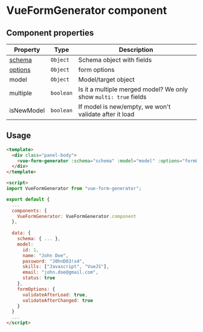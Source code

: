 # VueFormGenerator component

## Component properties

Property | Type | Description
-------- | ---- | -----------
[schema](schema.md)| `Object` | Schema object with fields
[options](options.md) | `Object` | form options
model | `Object` | Model/target object
multiple | `boolean` | Is it a multiple merged model? We only show `multi: true` fields
isNewModel | `boolean` | If model is new/empty, we won't validate after it load

## Usage
```html
<template>
  <div class="panel-body">
    <vue-form-generator :schema="schema" :model="model" :options="formOptions"></vue-form-generator>
  </div>
</template>

<script>
import VueFormGenerator from "vue-form-generator";

export default {
  ...
  components: {
    VueFormGenerator: VueFormGenerator.component
  },
  
  data: {
    schema: { ... },
    model:             
      id: 1,
      name: "John Doe",
      password: "J0hnD03!x4",
      skills: ["Javascript", "VueJS"],
      email: "john.doe@gmail.com",
      status: true
    },
    formOptions: {
      validateAfterLoad: true,
      validateAfterChanged: true
    }
  }
  ...
</script>
```